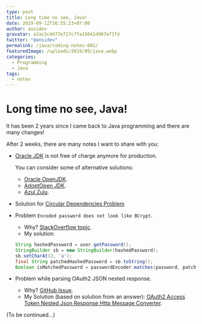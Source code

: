 ```yaml
---
type: post
title: Long time no see, Java!
date: 2019-09-12T16:55:23+07:00
author: ansidev
gravatar: a2ac3c4477e717c7fa15041d907e71fd
twitter: "@ansidev"
permalink: /java/coding-notes-001/
featuredImage: /uploads/2019/09/java.webp
categories:
  - Programming
  - Java
tags:
  - notes
---
```

# Long time no see, Java!

It has been 2 years since I came back to Java programming and there are many changes!

After 2 weeks, there are many notes I want to share with you:

  - [Oracle JDK](https://www.oracle.com/technetwork/java/javase/downloads/index.html) is not free of charge anymore for production.

    You can consider some of alternative solutions:
      - [Oracle OpenJDK](https://jdk.java.net/).
      - [AdoptOpen JDK](https://adoptopenjdk.net/).
      - [Azul Zulu](https://www.azul.com/downloads/zulu-community/).
  - Solution for [Circular Dependencies Problem](https://www.baeldung.com/circular-dependencies-in-spring)
  - Problem `Encoded password does not look like BCrypt`.
    - Why? [StackOverflow topic](https://stackoverflow.com/questions/49582971/encoded-password-does-not-look-like-bcrypt).
    - My solution:
    ```java
    String hashedPassword = user.getPassword();
    StringBuilder sb = new StringBuilder(hashedPassword);
    sb.setCharAt(2, 'a');
    final String patchedHashedPassword = sb.toString();
    Boolean isMatchedPassword = passwordEncoder.matches(password, patchedHashedPassword);
    ```
  - Problem while parsing OAuth2 JSON nested response.
    - Why? [GitHub Issue](https://github.com/spring-projects/spring-security/issues/6463).
    - My Solution (based on solution from an answer): [OAuth2 Access Token Nested Json Response Http Message Converter](https://gist.github.com/ansidev/8f4291d9a177ca2dd5d6fce8660c1f43/).

(To be continued...)
